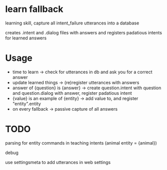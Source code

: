 # learn fallback

learning skill, capture all intent_failure utterances into a database


creates .intent and .dialog files with answers and registers padatious intents for learned answers


# Usage

- time to learn -> check for utterances in db and ask you for a correct answer
- update learned things -> (re)register utterances with answers
- answer of {question} is {answer} -> create question.intent with question and question.dialog with answer, register padatious intent
- {value} is an example of {entity} -> add value to, and register "entity".entity
- on every fallback -> passive capture of all answers

# TODO


parsing for entity commands in teaching intents (animal entity = {animal})


debug


use settingsmeta to add utterances in web settings

